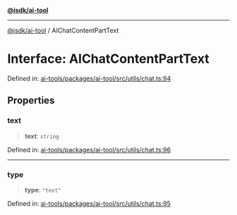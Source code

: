 [**@isdk/ai-tool**](../README.md)

***

[@isdk/ai-tool](../globals.md) / AIChatContentPartText

# Interface: AIChatContentPartText

Defined in: [ai-tools/packages/ai-tool/src/utils/chat.ts:94](https://github.com/isdk/ai-tool.js/blob/a24331161aecd2d7bbd8dc9f9cd3d984871261cb/src/utils/chat.ts#L94)

## Properties

### text

> **text**: `string`

Defined in: [ai-tools/packages/ai-tool/src/utils/chat.ts:96](https://github.com/isdk/ai-tool.js/blob/a24331161aecd2d7bbd8dc9f9cd3d984871261cb/src/utils/chat.ts#L96)

***

### type

> **type**: `"text"`

Defined in: [ai-tools/packages/ai-tool/src/utils/chat.ts:95](https://github.com/isdk/ai-tool.js/blob/a24331161aecd2d7bbd8dc9f9cd3d984871261cb/src/utils/chat.ts#L95)
